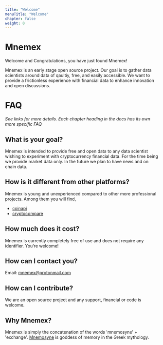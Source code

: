 ```yaml
---
title: "Welcome"
menuTitle: "Welcome"
chapter: false
weight: 0
---
```


# Mnemex

Welcome and Congratulations, you have just found Mnemex!

Mnemex is an early stage open source project. Our goal is to gather data scientists around data of qaultiy, free, and easily accessible. We want to provide a frictionless experience with financial data to enhance innovation and open discussions. 

# FAQ

*See links for more details. Each chapter heading in the docs has its own more specific FAQ*

## What is your goal?

Mnemex is intended to provide free and open data to any data scientist wishing to experiment with cryptocurrency financial data. For the time being we provide market data only. In the future we plan to have news and on chain data.

## How is it different from other platforms?

Mnemex is young and unexperienced compared to other more professional projects.
Among them you will find, 

- [coinapi](https://coinapi.io)
- [cryptocompare](https://www.cryptocompare.com)

## How much does it cost?

Mnemex is currently completely free of use and does not require any identifier. You're welcome!

## How can I contact you?

Email: mnemex@protonmail.com

## How can I contribute?

We are an open source project and any support, financial or code is welcome.

## Why Mnemex?

Mnemex is simply the concatenation of the words 'mnemosyne' + 'exchange'.
[Mnemosyne](https://en.wikipedia.org/wiki/Mnemosyne) is goddess of memory in the Greek mythology.

